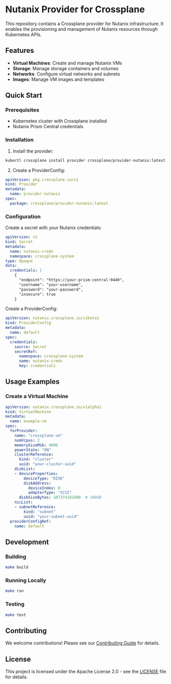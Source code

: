 # Nutanix Provider for Crossplane

This repository contains a Crossplane provider for Nutanix infrastructure. It enables the provisioning and management of Nutanix resources through Kubernetes APIs.

## Features

- **Virtual Machines**: Create and manage Nutanix VMs
- **Storage**: Manage storage containers and volumes
- **Networks**: Configure virtual networks and subnets
- **Images**: Manage VM images and templates

## Quick Start

### Prerequisites

- Kubernetes cluster with Crossplane installed
- Nutanix Prism Central credentials

### Installation

1. Install the provider:
```bash
kubectl crossplane install provider crossplane/provider-nutanix:latest
```

2. Create a ProviderConfig:
```yaml
apiVersion: pkg.crossplane.io/v1
kind: Provider
metadata:
  name: provider-nutanix
spec:
  package: crossplane/provider-nutanix:latest
```

### Configuration

Create a secret with your Nutanix credentials:

```yaml
apiVersion: v1
kind: Secret
metadata:
  name: nutanix-creds
  namespace: crossplane-system
type: Opaque
data:
  credentials: |
    {
      "endpoint": "https://your-prism-central:9440",
      "username": "your-username",
      "password": "your-password",
      "insecure": true
    }
```

Create a ProviderConfig:

```yaml
apiVersion: nutanix.crossplane.io/v1beta1
kind: ProviderConfig
metadata:
  name: default
spec:
  credentials:
    source: Secret
    secretRef:
      namespace: crossplane-system
      name: nutanix-creds
      key: credentials
```

## Usage Examples

### Create a Virtual Machine

```yaml
apiVersion: nutanix.crossplane.io/v1alpha1
kind: VirtualMachine
metadata:
  name: example-vm
spec:
  forProvider:
    name: "crossplane-vm"
    numVcpus: 2
    memorySizeMib: 4096
    powerState: "ON"
    clusterReference:
      kind: "cluster"
      uuid: "your-cluster-uuid"
    diskList:
    - deviceProperties:
        deviceType: "DISK"
        diskAddress:
          deviceIndex: 0
          adapterType: "SCSI"
      diskSizeBytes: 107374182400  # 100GB
    nicList:
    - subnetReference:
        kind: "subnet"
        uuid: "your-subnet-uuid"
  providerConfigRef:
    name: default
```

## Development

### Building

```bash
make build
```

### Running Locally

```bash
make run
```

### Testing

```bash
make test
```

## Contributing

We welcome contributions! Please see our [Contributing Guide](CONTRIBUTING.md) for details.

## License

This project is licensed under the Apache License 2.0 - see the [LICENSE](LICENSE) file for details.
